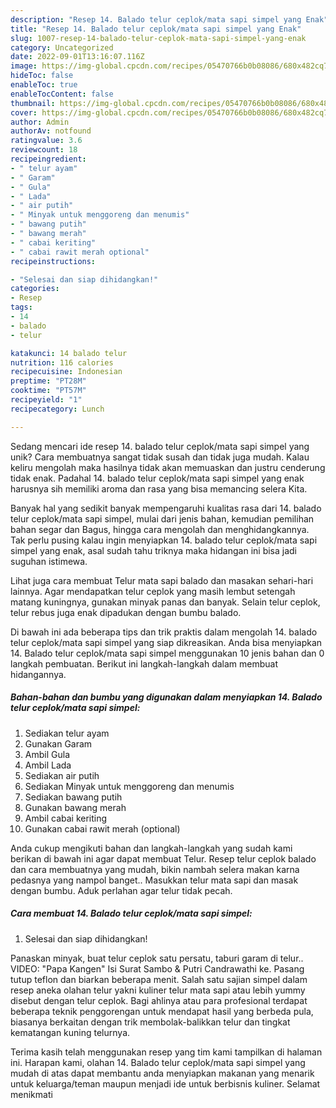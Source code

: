 ```yaml
---
description: "Resep 14. Balado telur ceplok/mata sapi simpel yang Enak"
title: "Resep 14. Balado telur ceplok/mata sapi simpel yang Enak"
slug: 1007-resep-14-balado-telur-ceplok-mata-sapi-simpel-yang-enak
category: Uncategorized
date: 2022-09-01T13:16:07.116Z
image: https://img-global.cpcdn.com/recipes/05470766b0b08086/680x482cq70/14-balado-telur-ceplokmata-sapi-simpel-foto-resep-utama.jpg
hideToc: false
enableToc: true
enableTocContent: false
thumbnail: https://img-global.cpcdn.com/recipes/05470766b0b08086/680x482cq70/14-balado-telur-ceplokmata-sapi-simpel-foto-resep-utama.jpg
cover: https://img-global.cpcdn.com/recipes/05470766b0b08086/680x482cq70/14-balado-telur-ceplokmata-sapi-simpel-foto-resep-utama.jpg
author: Admin
authorAv: notfound
ratingvalue: 3.6
reviewcount: 18
recipeingredient:
- " telur ayam"
- " Garam"
- " Gula"
- " Lada"
- " air putih"
- " Minyak untuk menggoreng dan menumis"
- " bawang putih"
- " bawang merah"
- " cabai keriting"
- " cabai rawit merah optional"
recipeinstructions:

- "Selesai dan siap dihidangkan!"
categories:
- Resep
tags:
- 14
- balado
- telur

katakunci: 14 balado telur 
nutrition: 116 calories
recipecuisine: Indonesian
preptime: "PT28M"
cooktime: "PT57M"
recipeyield: "1"
recipecategory: Lunch

---
```





Sedang mencari ide resep 14. balado telur ceplok/mata sapi simpel yang unik? Cara membuatnya sangat tidak susah dan tidak juga mudah. Kalau keliru mengolah maka hasilnya tidak akan memuaskan dan justru cenderung tidak enak. Padahal 14. balado telur ceplok/mata sapi simpel yang enak harusnya sih memiliki aroma dan rasa yang bisa memancing selera Kita.





Banyak hal yang sedikit banyak mempengaruhi kualitas rasa dari 14. balado telur ceplok/mata sapi simpel, mulai dari jenis bahan, kemudian pemilihan bahan segar dan Bagus, hingga cara mengolah dan menghidangkannya. Tak perlu pusing kalau ingin menyiapkan 14. balado telur ceplok/mata sapi simpel yang enak,      asal sudah tahu triknya maka hidangan ini bisa jadi suguhan istimewa.














Lihat juga cara membuat Telur mata sapi balado dan masakan sehari-hari lainnya. Agar mendapatkan telur ceplok yang masih lembut setengah matang kuningnya, gunakan minyak panas dan banyak. Selain telur ceplok, telur rebus juga enak dipadukan dengan bumbu balado.






Di bawah ini ada beberapa tips dan trik praktis dalam mengolah 14. balado telur ceplok/mata sapi simpel yang siap dikreasikan. Anda bisa menyiapkan 14. Balado telur ceplok/mata sapi simpel menggunakan 10 jenis bahan dan 0 langkah pembuatan. Berikut ini langkah-langkah dalam membuat hidangannya.

<!--inarticleads1-->

##### Bahan-bahan dan bumbu yang digunakan dalam menyiapkan 14. Balado telur ceplok/mata sapi simpel:

1. Sediakan  telur ayam
1. Gunakan  Garam
1. Ambil  Gula
1. Ambil  Lada
1. Sediakan  air putih
1. Sediakan  Minyak untuk menggoreng dan menumis
1. Sediakan  bawang putih
1. Gunakan  bawang merah
1. Ambil  cabai keriting
1. Gunakan  cabai rawit merah (optional)


Anda cukup mengikuti bahan dan langkah-langkah yang sudah kami berikan di bawah ini agar dapat membuat Telur. Resep telur ceplok balado dan cara membuatnya yang mudah, bikin nambah selera makan karna pedasnya yang nampol banget.. Masukkan telur mata sapi dan masak dengan bumbu. Aduk perlahan agar telur tidak pecah. 

<!--inarticleads2-->

##### Cara membuat 14. Balado telur ceplok/mata sapi simpel:


1. Selesai dan siap dihidangkan!

Panaskan minyak, buat telur ceplok satu persatu, taburi garam di telur.. VIDEO: &#34;Papa Kangen&#34; Isi Surat Sambo &amp; Putri Candrawathi ke. Pasang tutup teflon dan biarkan beberapa menit. Salah satu sajian simpel dalam resep aneka olahan telur yakni kuliner telur mata sapi atau lebih yummy disebut dengan telur ceplok. Bagi ahlinya atau para profesional terdapat beberapa teknik penggorengan untuk mendapat hasil yang berbeda pula, biasanya berkaitan dengan trik membolak-balikkan telur dan tingkat kematangan kuning telurnya. 

Terima kasih telah menggunakan resep yang tim kami tampilkan di halaman ini. Harapan kami, olahan 14. Balado telur ceplok/mata sapi simpel yang mudah di atas dapat membantu anda menyiapkan makanan yang menarik untuk keluarga/teman maupun menjadi ide untuk berbisnis kuliner. Selamat menikmati

